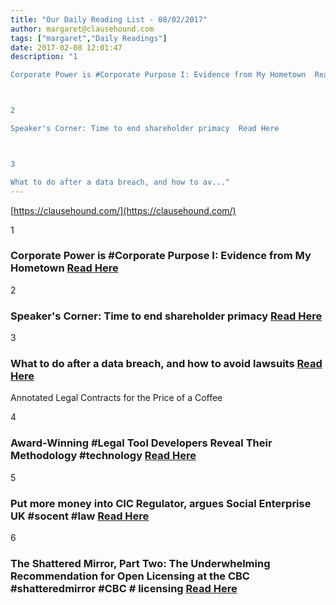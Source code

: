 ```yaml
---
title: "Our Daily Reading List - 08/02/2017"
author: margaret@clausehound.com
tags: ["margaret","Daily Readings"]
date: 2017-02-08 12:01:47
description: "1

Corporate Power is #Corporate Purpose I: Evidence from My Hometown  Read Here



2

Speaker's Corner: Time to end shareholder primacy  Read Here



3

What to do after a data breach, and how to av..."
---
```


[https://clausehound.com/](https://clausehound.com/)

1

### Corporate Power is #Corporate Purpose I: Evidence from My Hometown  [Read Here](https://goo.gl/jhNMQZ)

2

### Speaker's Corner: Time to end shareholder primacy  [Read Here](https://goo.gl/KEjqpI)

3

### What to do after a data breach, and how to avoid lawsuits [Read Here](https://goo.gl/tQH6qZ)

Annotated Legal Contracts
for the Price of a Coffee

4

### Award-Winning #Legal Tool Developers Reveal Their Methodology #technology  [Read Here](https://goo.gl/ZraQ8H)

5

### Put more money into CIC Regulator, argues Social Enterprise UK #socent #law [Read Here](https://goo.gl/3DmZNK)

6

### The Shattered Mirror, Part Two: The Underwhelming Recommendation for Open Licensing at the CBC #shatteredmirror #CBC # licensing [Read Here](http://www.michaelgeist.ca/2017/02/the-shattered-mirror-part-two-the-underwhelming-recommendation-for-open-licensing-at-the-cbc/)